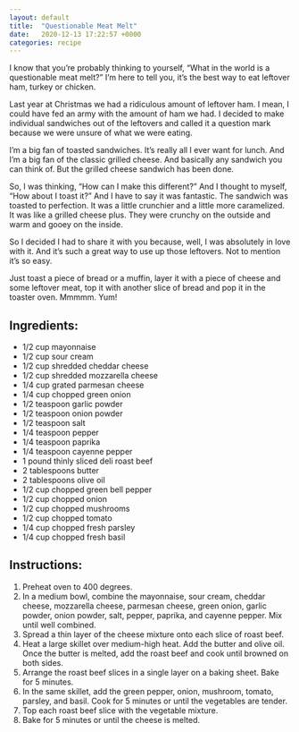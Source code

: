 ```yaml
---
layout: default
title:  "Questionable Meat Melt"
date:   2020-12-13 17:22:57 +0000
categories: recipe
---
```

I know that you’re probably thinking to yourself, “What in the world is a questionable meat melt?” I’m here to tell you, it’s the best way to eat leftover ham, turkey or chicken.

Last year at Christmas we had a ridiculous amount of leftover ham. I mean, I could have fed an army with the amount of ham we had. I decided to make individual sandwiches out of the leftovers and called it a question mark because we were unsure of what we were eating.

I’m a big fan of toasted sandwiches. It’s really all I ever want for lunch. And I’m a big fan of the classic grilled cheese. And basically any sandwich you can think of. But the grilled cheese sandwich has been done.

So, I was thinking, “How can I make this different?” And I thought to myself, “How about I toast it?” And I have to say it was fantastic. The sandwich was toasted to perfection. It was a little crunchier and a little more caramelized. It was like a grilled cheese plus. They were crunchy on the outside and warm and gooey on the inside.

So I decided I had to share it with you because, well, I was absolutely in love with it. And it’s such a great way to use up those leftovers. Not to mention it’s so easy.

Just toast a piece of bread or a muffin, layer it with a piece of cheese and some leftover meat, top it with another slice of bread and pop it in the toaster oven. Mmmmm. Yum!


## Ingredients:

- 1/2 cup mayonnaise
- 1/2 cup sour cream
- 1/2 cup shredded cheddar cheese
- 1/2 cup shredded mozzarella cheese
- 1/4 cup grated parmesan cheese
- 1/4 cup chopped green onion
- 1/2 teaspoon garlic powder
- 1/2 teaspoon onion powder
- 1/2 teaspoon salt
- 1/4 teaspoon pepper
- 1/4 teaspoon paprika
- 1/4 teaspoon cayenne pepper
- 1 pound thinly sliced deli roast beef
- 2 tablespoons butter
- 2 tablespoons olive oil
- 1/2 cup chopped green bell pepper
- 1/2 cup chopped onion
- 1/2 cup chopped mushrooms
- 1/2 cup chopped tomato
- 1/4 cup chopped fresh parsley
- 1/4 cup chopped fresh basil

## Instructions:
1. Preheat oven to 400 degrees.
2. In a medium bowl, combine the mayonnaise, sour cream, cheddar cheese, mozzarella cheese, parmesan cheese, green onion, garlic powder, onion powder, salt, pepper, paprika, and cayenne pepper. Mix until well combined.
3. Spread a thin layer of the cheese mixture onto each slice of roast beef.
4. Heat a large skillet over medium-high heat. Add the butter and olive oil. Once the butter is melted, add the roast beef and cook until browned on both sides.
5. Arrange the roast beef slices in a single layer on a baking sheet. Bake for 5 minutes.
6. In the same skillet, add the green pepper, onion, mushroom, tomato, parsley, and basil. Cook for 5 minutes or until the vegetables are tender.
7. Top each roast beef slice with the vegetable mixture.
8. Bake for 5 minutes or until the cheese is melted.

